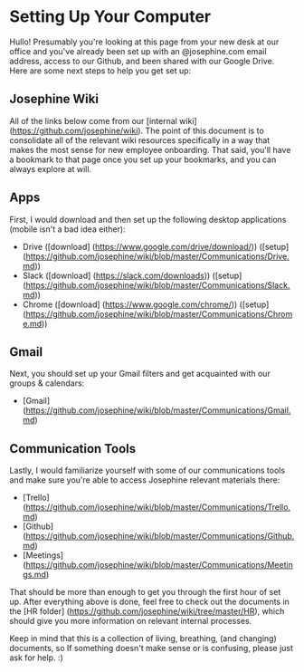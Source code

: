 # Setting Up Your Computer

Hullo! Presumably you're looking at this page from your new desk at our office and you've already been set up with an @josephine.com email address, access to our Github, and been shared with our Google Drive. Here are some next steps to help you get set up: 

## Josephine Wiki

All of the links below come from our [internal wiki] (https://github.com/josephine/wiki). The point of this document is to consolidate all of the relevant wiki resources specifically in a way that makes the most sense for new employee onboarding. That said, you'll have a bookmark to that page once you set up your bookmarks, and you can always explore at will. 

## Apps

First, I would download and then set up the following desktop applications (mobile isn't a bad idea either):
- Drive ([download] (https://www.google.com/drive/download/)) ([setup] (https://github.com/josephine/wiki/blob/master/Communications/Drive.md))
- Slack ([download] (https://slack.com/downloads)) ([setup] (https://github.com/josephine/wiki/blob/master/Communications/Slack.md))
- Chrome ([download] (https://www.google.com/chrome/)) ([setup] (https://github.com/josephine/wiki/blob/master/Communications/Chrome.md))


## Gmail

Next, you should set up your Gmail filters and get acquainted with our groups & calendars:
- [Gmail] (https://github.com/josephine/wiki/blob/master/Communications/Gmail.md)

## Communication Tools

Lastly, I would familiarize yourself with some of our communications tools and make sure you're able to access Josephine relevant materials there:

- [Trello] (https://github.com/josephine/wiki/blob/master/Communications/Trello.md)
- [Github] (https://github.com/josephine/wiki/blob/master/Communications/Github.md)
- [Meetings] (https://github.com/josephine/wiki/blob/master/Communications/Meetings.md)

That should be more than enough to get you through the first hour of set up. After everything above is done, feel free to check out the documents in the [HR folder] (https://github.com/josephine/wiki/tree/master/HR), which should give you more information on relevant internal processes. 

Keep in mind that this is a collection of living, breathing, (and changing) documents, so If something doesn't make sense or is confusing, please just ask for help. :)
